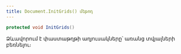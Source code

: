 ```yaml
---
title: Document.InitGrids() մեթոդ
---
```


```c#
protected void InitGrids()
```

Ձևավորում է փաստաթղթի աղյուսակները՝ առանց տվյալների բեռնելու։ 

